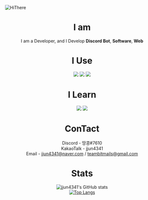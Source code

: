 ![HiThere](https://camo.githubusercontent.com/f5b6ae6839a281f177ecea00d3ddc7f83ef33b635ebfce9516d8a5fb57e19f4c/68747470733a2f2f63617073756c652d72656e6465722e76657263656c2e6170702f6170693f747970653d7761766526636f6c6f723d74696d654772616469656e74266865696768743d3330302673656374696f6e3d68656164657226746578743d4869253230546865726525323025463025394625393125384226666f6e7453697a653d3930)
<center>
  
  # I am
  
  I am a Developer, and I Develop **Discord Bot**, **Software**, **Web**
  
  # I Use
  
  <img src="https://img.shields.io/badge/Python-3766AB?style=flat-square&logo=Python&logoColor=white"/></a> 
  <img src="https://img.shields.io/badge/JavaScript-F7DF1E?style=flat-square&logo=Python&logoColor=white"/></a>
  <img src="https://img.shields.io/badge/MongoDB-47A248?style=flat-square&logo=Python&logoColor=white"/></a> 
  
  # I Learn
  
  <img src="https://img.shields.io/badge/HTML5-E34F26?style=flat-square&logo=Python&logoColor=white"/></a>
  <img src="https://img.shields.io/badge/CSS3-1572B6?style=flat-square&logo=Python&logoColor=white"/></a> 
  
  # ConTact
  Discord - 땅콩#7610 <br>
  KakaoTalk - jjun4341 <br>
  Email - jjun4341@naver.com / teambitmails@gmail.com
  
  # Stats
  
  ![jjun4341's GitHub stats](https://github-readme-stats.vercel.app/api?username=jjun4341&show_icons=true&theme=dark) <br>
  [![Top Langs](https://github-readme-stats.vercel.app/api/top-langs/?username=jjun4341&layout=compact&theme=dark)](https://github.com/anuraghazra/github-readme-stats)

</center>
